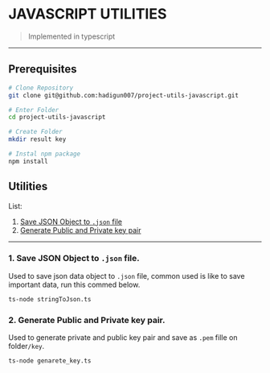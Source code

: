 # JAVASCRIPT UTILITIES 
> Implemented in typescript
---

## Prerequisites

``` sh
# Clone Repository
git clone git@github.com:hadigun007/project-utils-javascript.git

# Enter Folder
cd project-utils-javascript

# Create Folder
mkdir result key

# Instal npm package
npm install
```

## Utilities

List:
1. [Save JSON Object to ```.json``` file](#1-save-json-object-to-json-file)
1. [Generate Public and Private key pair](#2-generate-public-and-private-key-pair)

---

### 1. Save JSON Object to ```.json``` file.
Used to save json data object to ```.json``` file, common used is like to save important data, run this commed below.
``` sh
ts-node stringToJson.ts
```

### 2. Generate Public and Private key pair.
Used to generate private and public key pair and save as ```.pem``` fille on folder```/key```.
``` sh
ts-node genarete_key.ts
```





